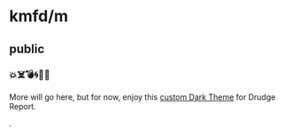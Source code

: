 # kmfd/m
## public
### 💥☠️💣🌀👊🏼


More will go here, but for now, enjoy this [custom Dark Theme](https://raw.githubusercontent.com/kmfd/m/master/CSS_THEMES/drudge_dark.css) for Drudge Report.














































































































.
